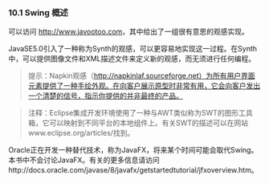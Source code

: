 ### 10.1 Swing 概述

可以访问 <http://www.javootoo.com>，其中给出了一组很有意思的观感实现。

JavaSE5.0引入了一种称为Synth的观感，可以更容易地实现这一过程。在Synth中，可以提供图像文件和XML描述文件来定义新的观感，而无须进行任何编程。

> 提示：Napkin观感（http://napkinlaf.sourceforge.net）为所有用户界面元素提供了一种手绘外观。在向客户展示原型时非常有用，它会向客户发出一个清楚的信号，指示你提供的并非最终的产品。

> 注释：Eclipse集成开发环境使用了一种与AWT类似称为SWT的图形工具箱，它可以映射到不同平台的本地组件上。有关SWT的描述可以在网站www.eclipse.org/articles/找到。
>

Oracle正在开发一种替代技术，称为JavaFX，将来某个时间可能会取代Swing。本书中不会讨论JavaFX。有关的更多信息请访问http://docs.oracle.com/javase/8/javafx/getstartedtutorial/jfxoverview.htm。
